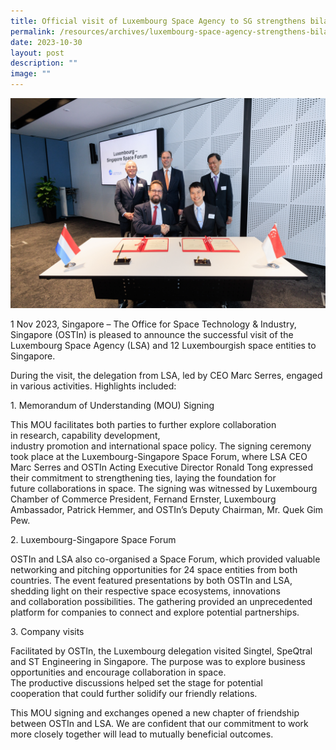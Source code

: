 ```yaml
---
title: Official visit of Luxembourg Space Agency to SG strengthens bilateral ties
permalink: /resources/archives/luxembourg-space-agency-strengthens-bilateral/
date: 2023-10-30
layout: post
description: ""
image: ""
---
```


![OSTIn_LSA_MOU](/images/ostin-lsa%20mou.jpg)

1 Nov 2023, Singapore – The Office for Space Technology & Industry, Singapore (OSTIn) is pleased to announce the successful visit of the Luxembourg Space Agency (LSA) and 12 Luxembourgish space entities to Singapore.  

During the visit, the delegation from LSA, led by CEO Marc Serres, engaged in various activities. Highlights included:

1. Memorandum of Understanding (MOU) Signing

This MOU facilitates both parties to further explore collaboration in research, capability development, industry promotion and international space policy. The signing ceremony took place at the Luxembourg-Singapore Space Forum, where LSA CEO Marc Serres and OSTIn Acting Executive Director Ronald Tong expressed their commitment to strengthening ties, laying the foundation for future collaborations in space. The signing was witnessed by Luxembourg Chamber of Commerce President, Fernand Ernster, Luxembourg Ambassador, Patrick Hemmer, and OSTIn’s Deputy Chairman, Mr. Quek Gim Pew.

2. Luxembourg-Singapore Space Forum

OSTIn and LSA also co-organised a Space Forum, which provided valuable networking and pitching opportunities for 24 space entities from both countries. The event featured presentations by both OSTIn and LSA, shedding light on their respective space ecosystems, innovations and collaboration possibilities. The gathering provided an unprecedented platform for companies to connect and explore potential partnerships. 

3. Company visits

Facilitated by OSTIn, the Luxembourg delegation visited Singtel, SpeQtral and ST Engineering in Singapore. The purpose was to explore business opportunities and encourage collaboration in space. The productive discussions helped set the stage for potential cooperation that could further solidify our friendly relations. 

This MOU signing and exchanges opened a new chapter of friendship between OSTIn and LSA. We are confident that our commitment to work more closely together will lead to mutually beneficial outcomes.